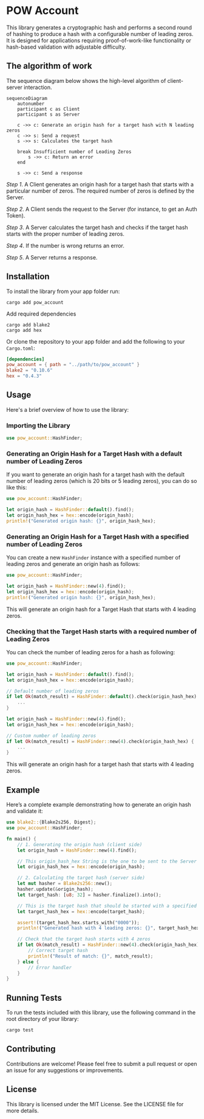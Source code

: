 # POW Account

This library generates a cryptographic hash and performs a second round of hashing to produce a hash with a configurable number of leading zeros.
It is designed for applications requiring proof-of-work-like functionality or hash-based validation with adjustable difficulty.

## The algorithm of work
The sequence diagram below shows the high-level algorithm of client-server interaction.

```mermaid
sequenceDiagram
    autonumber
    participant c as Client
    participant s as Server

    c ->> c: Generate an origin hash for a target hash with N leading zeros
    c ->> s: Send a request
    s ->> s: Calculates the target hash

    break Insufficient number of Leading Zeros
        s ->> c: Return an error
    end

    s ->> c: Send a response
```

*Step 1*. A Client generates an origin hash for a target hash that starts with a particular number of zeros. The required number of zeros is defined by the Server.

*Step 2*. A Client sends the request to the Server (for instance, to get an Auth Token).

*Step 3*. A Server calculates the target hash and checks if the target hash starts with the proper number of leading zeros.

*Step 4*. If the number is wrong returns an error.

*Step 5*. A Server returns a response.



## Installation
To install the library from your app folder run:
```
cargo add pow_account
```

Add required dependencies
```
cargo add blake2
cargo add hex
```

Or clone the repository to your app folder and add the following to your `Cargo.toml`:

```toml
[dependencies]
pow_account = { path = "../path/to/pow_account" }
blake2 = "0.10.6"
hex = "0.4.3"
```

## Usage
Here's a brief overview of how to use the library:

### Importing the Library

```rust
use pow_account::HashFinder;
```

### Generating an Origin Hash for a Target Hash with a default number of Leading Zeros
If you want to generate an origin hash for a target hash with the default number of leading zeros (which is 20 bits or 5 leading zeros), you can do so like this:
```rust
use pow_account::HashFinder;

let origin_hash = HashFinder::default().find();
let origin_hash_hex = hex::encode(origin_hash);
println!("Generated origin hash: {}", origin_hash_hex);
```

### Generating an Origin Hash for a Target Hash with a specified number of Leading Zeros
You can create a new `HashFinder` instance with a specified number of leading zeros and generate an origin hash as follows:
```rust
use pow_account::HashFinder;

let origin_hash = HashFinder::new(4).find();
let origin_hash_hex = hex::encode(origin_hash);
println!("Generated origin hash: {}", origin_hash_hex);
```
This will generate an origin hash for a Target Hash that starts with 4 leading zeros.

### Checking that the Target Hash starts with a required number of Leading Zeros
You can check the number of leading zeros for a hash as following:
```rust
use pow_account::HashFinder;

let origin_hash = HashFinder::default().find();
let origin_hash_hex = hex::encode(origin_hash);

// Default number of leading zeros
if let Ok(match_result) = HashFinder::default().check(origin_hash_hex) {
    ...
}

let origin_hash = HashFinder::new(4).find();
let origin_hash_hex = hex::encode(origin_hash);

// Custom number of leading zeros
if let Ok(match_result) = HashFinder::new(4).check(origin_hash_hex) {
    ...
}

```
This will generate an origin hash for a target hash that starts with 4 leading zeros.

## Example
Here’s a complete example demonstrating how to generate an origin hash and validate it:
```rust
use blake2::{Blake2s256, Digest};
use pow_account::HashFinder;

fn main() {
    // 1. Generating the origin hash (client side)
    let origin_hash = HashFinder::new(4).find();

    // This origin_hash_hex String is the one to be sent to the Server
    let origin_hash_hex = hex::encode(origin_hash); 

    // 2. Calculating the target hash (server side)
    let mut hasher = Blake2s256::new();
    hasher.update(&origin_hash);
    let target_hash: [u8; 32] = hasher.finalize().into();

    // This is the target hash that should be started with a specified number of leading zeros
    let target_hash_hex = hex::encode(target_hash);

    assert!(target_hash_hex.starts_with("0000"));
    println!("Generated hash with 4 leading zeros: {}", target_hash_hex);

    // Check that the target hash starts with 4 zeros
    if let Ok(match_result) = HashFinder::new(4).check(origin_hash_hex) {
        // Correct target hash
        println!("Result of match: {}", match_result);
    } else {
        // Error handler
    }
}
```

## Running Tests
To run the tests included with this library, use the following command in the root directory of your library:
```rust
cargo test
```

## Contributing
Contributions are welcome! Please feel free to submit a pull request or open an issue for any suggestions or improvements.

## License
This library is licensed under the MIT License. See the LICENSE file for more details.
